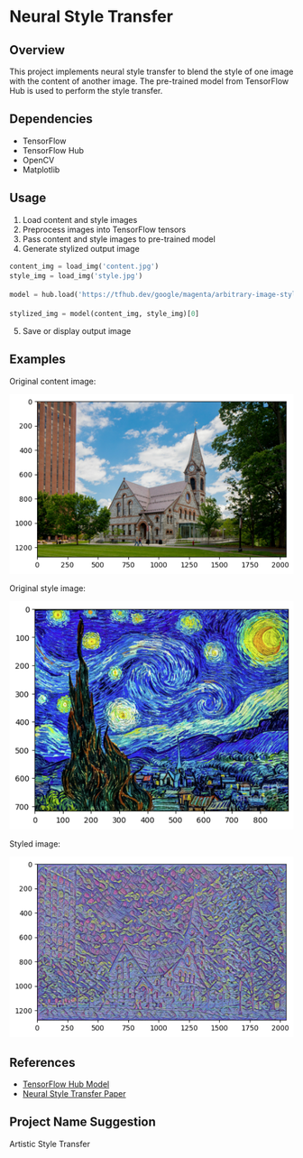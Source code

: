 # Neural Style Transfer

## Overview

This project implements neural style transfer to blend the style of one image with the content of another image. The pre-trained model from TensorFlow Hub is used to perform the style transfer.

## Dependencies

- TensorFlow 
- TensorFlow Hub
- OpenCV
- Matplotlib

## Usage

1. Load content and style images
2. Preprocess images into TensorFlow tensors
3. Pass content and style images to pre-trained model 
4. Generate stylized output image

```python
content_img = load_img('content.jpg')
style_img = load_img('style.jpg')

model = hub.load('https://tfhub.dev/google/magenta/arbitrary-image-stylization-v1-256/2')

stylized_img = model(content_img, style_img)[0]
```

5. Save or display output image

## Examples

Original content image:

![Content Image](/Neural%20Style%20Transfer/images/1.png)

Original style image: 

![Original Image](/Neural%20Style%20Transfer/images/2.png)

Styled image:

![Styled Image](/Neural%20Style%20Transfer/images/3.png)

## References

- [TensorFlow Hub Model](https://tfhub.dev/google/magenta/arbitrary-image-stylization-v1-256/2)
- [Neural Style Transfer Paper](https://arxiv.org/abs/1508.06576)

## Project Name Suggestion

Artistic Style Transfer
